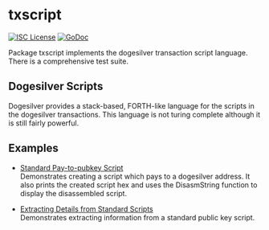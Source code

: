 txscript
========

[![ISC License](http://img.shields.io/badge/license-ISC-blue.svg)](https://choosealicense.com/licenses/isc/)
[![GoDoc](https://godoc.org/github.com/dogesilvernet/dogesilverd/txscript?status.png)](http://godoc.org/github.com/dogesilvernet/dogesilverd/txscript)

Package txscript implements the dogesilver transaction script language. There is
a comprehensive test suite.

## Dogesilver Scripts

Dogesilver provides a stack-based, FORTH-like language for the scripts in
the dogesilver transactions. This language is not turing complete
although it is still fairly powerful. 

## Examples

* [Standard Pay-to-pubkey Script](http://godoc.org/github.com/dogesilvernet/dogesilverd/txscript#example-PayToAddrScript)  
  Demonstrates creating a script which pays to a dogesilver address. It also
  prints the created script hex and uses the DisasmString function to display
  the disassembled script.

* [Extracting Details from Standard Scripts](http://godoc.org/github.com/dogesilvernet/dogesilverd/txscript#example-ExtractPkScriptAddrs)  
  Demonstrates extracting information from a standard public key script.
